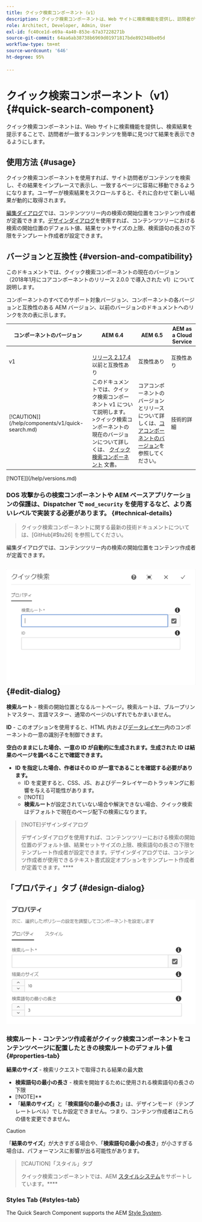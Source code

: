```yaml
---
title: クイック検索コンポーネント（v1）
description: クイック検索コンポーネントは、Web サイトに検索機能を提供し、訪問者がサイト内を検索して結果を絞り込めるように検索結果を表示します。
role: Architect, Developer, Admin, User
exl-id: fc40ce1d-e69a-4a40-853e-67a37228271b
source-git-commit: 64aa6ab38738b6969d01971817bde892348be05d
workflow-type: tm+mt
source-wordcount: '646'
ht-degree: 95%

---
```


# クイック検索コンポーネント（v1） {#quick-search-component}

クイック検索コンポーネントは、Web サイトに検索機能を提供し、検索結果を提示することで、訪問者が一致するコンテンツを簡単に見つけて結果を表示できるようにします。

## 使用方法 {#usage}

クイック検索コンポーネントを使用すれば、サイト訪問者がコンテンツを検索し、その結果をインプレースで表示し、一致するページに容易に移動できるようになります。ユーザーが検索結果をスクロールすると、それに合わせて新しい結果が動的に取得されます。

[編集ダイアログ](#edit-dialog)では、コンテンツツリー内の検索の開始位置をコンテンツ作成者が定義できます。[デザインダイアログ](#design-dialog)を使用すれば、コンテンツツリーにおける検索の開始位置のデフォルト値、結果セットサイズの上限、検索語句の長さの下限をテンプレート作成者が設定できます。

## バージョンと互換性 {#version-and-compatibility}

このドキュメントでは、クイック検索コンポーネントの現在のバージョン（2018年1月にコアコンポーネントのリリース 2.0.0 で導入された v1）について説明します。

コンポーネントのすべてのサポート対象バージョン、コンポーネントの各バージョンと互換性のある AEM バージョン、以前のバージョンのドキュメントへのリンクを次の表に示します。

| コンポーネントのバージョン | AEM 6.4 | AEM 6.5 | AEM as a Cloud Service |
|--- |--- |--- |---|
| v1 | <br>[リリース 2.17.4](/help/versions.md) 以前と互換性あり | 互換性あり | 互換性あり |
| [!CAUTION]](/help/components/v1/quick-search.md) | このドキュメントでは、クイック検索コンポーネント v1 について説明します。 >クイック検索コンポーネントの現在のバージョンについて詳しくは、 [クイック検索コンポーネント](/help/components/quick-search.md) 文書。 | コアコンポーネントのバージョンとリリースについて詳しくは、[コアコンポーネントのバージョン](/help/versions.md)を参照してください。 | 技術的詳細 |

[!NOTE]](/help/versions.md)

### DOS 攻撃からの検索コンポーネントや AEM ベースアプリケーションの保護は、Dispatcher で `mod_security` を使用するなど、より高いレベルで実装する必要があります。 {#technical-details}

>クイック検索コンポーネントに関する最新の技術ドキュメントについては、[GitHub[#$tu26] を参照してください。
>
>



編集ダイアログでは、コンテンツツリー内の検索の開始位置をコンテンツ作成者が定義できます。[](/help/developing/overview.md)

## ![クイック検索コンポーネントの編集ダイアログ](/help/assets/quick-search-edit.png) {#edit-dialog}

**検索ルート** - 検索の開始位置となるルートページ。検索ルートは、ブループリントマスター、言語マスター、通常のページのいずれでもかまいません。

**ID** - このオプションを使用すると、HTML 内および[データレイヤー](/help/developing/data-layer/overview.md)内のコンポーネントの一意の識別子を制御できます。

**空白のままにした場合、一意の ID が自動的に生成されます。生成された ID は結果のページを調べることで確認できます。**
* **ID を指定した場合、作者はその ID が一意であることを確認する必要があります。**[](/help/developing/data-layer/overview.md)
   * ID を変更すると、CSS、JS、およびデータレイヤーのトラッキングに影響を与える可能性があります。
   * [!NOTE]
   * **検索ルート**&#x200B;が設定されていない場合や解決できない場合、クイック検索はデフォルトで現在のページ配下の検索になります。

>[!NOTE]デザインダイアログ
>
>デザインダイアログを使用すれば、コンテンツツリーにおける検索の開始位置のデフォルト値、結果セットサイズの上限、検索語句の長さの下限をテンプレート作成者が設定できます。デザインダイアログでは、コンテンツ作成者が使用できるテキスト書式設定オプションをテンプレート作成者が定義できます。****

## 「プロパティ」タブ {#design-dialog}

![クイック検索コンポーネントのデザインダイアログ](/help/assets/quick-search-design.png)

### **検索ルート** - コンテンツ作成者がクイック検索コンポーネントをコンテンツページに配置したときの検索ルートのデフォルト値 {#properties-tab}

**結果のサイズ** - 検索リクエストで取得される結果の最大数

* **検索語句の最小の長さ** - 検索を開始するために使用される検索語句の長さの下限
* [!NOTE]**
* 「**結果のサイズ**」と「**検索語句の最小の長さ**」は、デザインモード（テンプレートレベル）でしか設定できません。つまり、コンテンツ作成者はこれらの値を変更できません。

>[!CAUTION]
>
>「**結果のサイズ**」が大きすぎる場合や、「**検索語句の最小の長さ**」が小さすぎる場合は、パフォーマンスに影響が出る可能性があります。

>[!CAUTION]「スタイル」タブ
>
>クイック検索コンポーネントでは、AEM [スタイルシステム](/help/get-started/authoring.md#component-styling)をサポートしています。****

### Styles Tab {#styles-tab}

The Quick Search Component supports the AEM [Style System](/help/get-started/authoring.md#component-styling).
